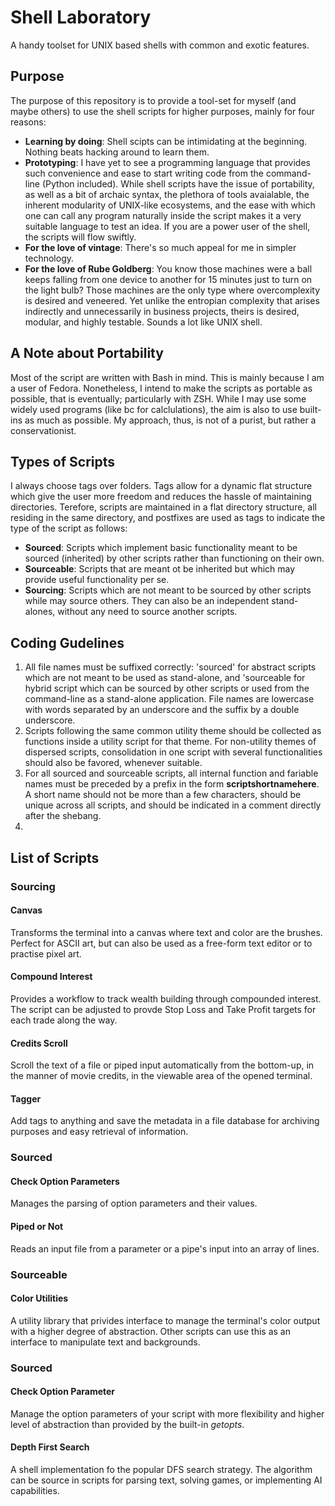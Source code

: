 # Shell Laboratory
A handy toolset for UNIX based shells with common and exotic features.

## Purpose
The purpose of this repository is to provide a tool-set for myself (and maybe others) to use the shell scripts for higher purposes, mainly for four reasons:
- **Learning by doing**: Shell scipts can be intimidating at the beginning. Nothing beats hacking around to learn them.
- **Prototyping**: I have yet to see a programming language that provides such convenience and ease to start writing code from the command-line (Python included). While shell scripts have the issue of portability, as well as a bit of archaic syntax, the plethora of tools avaialable, the inherent modularity of UNIX-like ecosystems, and the ease with which one can call any program naturally inside the script makes it a very suitable language to test an idea. If you are a power user of the shell, the scripts will flow swiftly.
- **For the love of vintage**: There's so much appeal for me in simpler technology.
- **For the love of Rube Goldberg**: You know those machines were a ball keeps falling from one device to another for 15 minutes just to turn on the light bulb? Those machines are the only type where overcomplexity is desired and veneered. Yet unlike the entropian complexity that arises indirectly and unnecessarily in business projects, theirs is desired, modular, and highly testable. Sounds a lot like UNIX shell.

## A Note about Portability
Most of the script are written with Bash in mind. This is mainly because I am a user of Fedora. Nonetheless, I intend to make the scripts as portable as possible, that is eventually; particularly with ZSH. While I may use some widely used programs (like bc for calclulations), the aim is also to use built-ins as much as possible. My approach, thus, is not of a purist, but rather a conservationist.

## Types of Scripts
I always choose tags over folders. Tags allow for a dynamic flat structure which give the user more freedom and reduces the hassle of maintaining directories. Terefore, scripts are maintained in a flat directory structure, all residing in the same directory, and postfixes are used as tags to indicate the type of the script as follows:
- **Sourced**: Scripts which implement basic functionality meant to be sourced (inherited) by other scripts rather than functioning on their own.
- **Sourceable**: Scripts that are meant ot be inherited but which may provide useful functionality per se.
- **Sourcing**: Scripts which are not meant to be sourced by other scripts while may source others. They can also be an independent stand-alones, without any need to source another scripts.

## Coding Gudelines
1. All file names must be suffixed correctly: 'sourced' for abstract scripts which are not meant to be used as stand-alone, and 'sourceable for hybrid script which can be sourced by other scripts or used from the command-line as a stand-alone application. File names are lowercase with words separated by an underscore and the suffix by a double underscore.
2. Scripts following the same common utility theme should be collected as functions inside a utility script for that theme. For non-utility themes of dispersed scripts, consolidation in one script with several functionalities should also be favored, whenever suitable.
3. For all sourced and sourceable scripts, all internal function and fariable names must be preceded by a prefix in the form ____scriptshortnamehere____. A short name should not be more than a few characters, should be unique across all scripts, and should be indicated in a comment directly after the shebang.
4. 

## List of Scripts
### Sourcing
#### Canvas
Transforms the terminal into a canvas where text and color are the brushes. Perfect for ASCII art, but can also be used as a free-form text editor or to practise pixel art.
#### Compound Interest
Provides a workflow to track wealth building through compounded interest. The script can be adjusted to provde Stop Loss and Take Profit targets for each trade along the way.
#### Credits Scroll
Scroll the text of a file or piped input automatically from the bottom-up, in the manner of movie credits, in the viewable area of the opened terminal.
#### Tagger
Add tags to anything and save the metadata in a file database for archiving purposes and easy retrieval of information.
### Sourced
#### Check Option Parameters
Manages the parsing of option parameters and their values.
#### Piped or Not
Reads an input file from a parameter or a pipe's input into an array of lines.
### Sourceable
#### Color Utilities
A utility library that privides interface to manage the terminal's color output with a higher degree of abstraction. Other scripts can use this as an interface to manipulate text and backgrounds.
### Sourced
#### Check Option Parameter
Manage the option parameters of your script with more flexibility and higher level of abstraction than provided by the built-in _getopts_.
#### Depth First Search
A shell implementation fo the popular DFS search strategy. The algorithm can be source in scripts for parsing text, solving games, or implementing AI capabilities.

